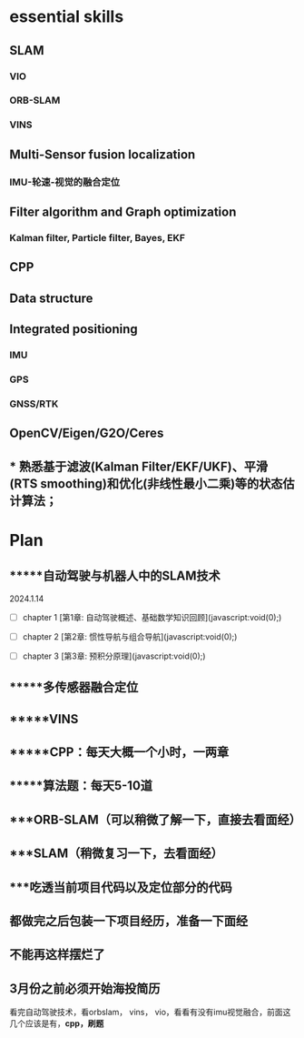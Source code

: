 # essential skills

## SLAM

### VIO

### ORB-SLAM

### VINS

## Multi-Sensor fusion localization

### IMU-轮速-视觉的融合定位

## Filter algorithm and Graph optimization

### Kalman filter, Particle filter, Bayes, EKF

## CPP

## Data structure

## Integrated positioning

### IMU

### GPS

### GNSS/RTK

## OpenCV/Eigen/G2O/Ceres

## \* 熟悉基于滤波(Kalman Filter/EKF/UKF)、平滑(RTS smoothing)和优化(非线性最小二乘)等的状态估计算法；

# Plan

## \*\*\*\*\*自动驾驶与机器人中的SLAM技术

2024\.1.14

- [ ] chapter 1  \[第1章: 自动驾驶概述、基础数学知识回顾\](javascript:void(0);)

- [ ] chapter 2  \[第2章: 惯性导航与组合导航\](javascript:void(0);)

- [ ] chapter 3  \[第3章: 预积分原理\](javascript:void(0);)

## \*\*\*\*\*多传感器融合定位

## \*\*\*\*\*VINS

## \*\*\*\*\*CPP：每天大概一个小时，一两章

## \*\*\*\*\*算法题：每天5-10道

## \*\*\*ORB-SLAM（可以稍微了解一下，直接去看面经）

## \*\*\*SLAM（稍微复习一下，去看面经）

## \*\*\*吃透当前项目代码以及定位部分的代码

## 都做完之后包装一下项目经历，准备一下面经

## 不能再这样摆烂了

## 3月份之前必须开始海投简历

看完自动驾驶技术，看orbslam， vins， vio，看看有没有imu视觉融合，前面这几个应该是有，**cpp，刷题**
